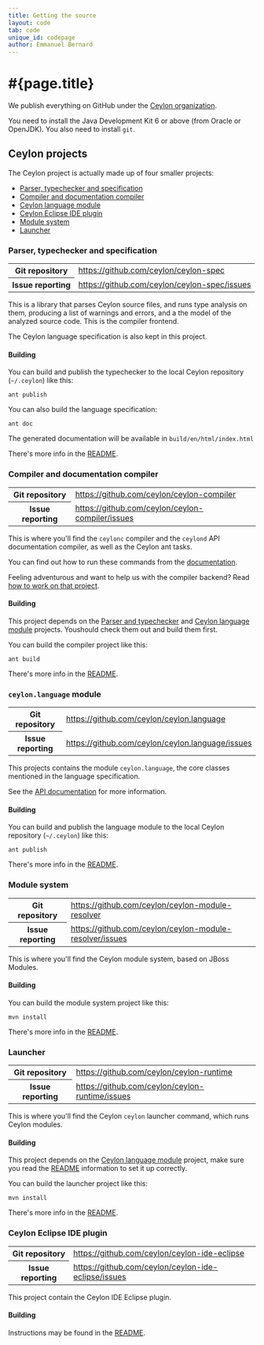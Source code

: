 ```yaml
---
title: Getting the source
layout: code
tab: code
unique_id: codepage
author: Emmanuel Bernard
---
```

# #{page.title}

We publish everything on GitHub under the [Ceylon organization](https://github.com/ceylon).

You need to install the Java Development Kit 6 or above (from Oracle or OpenJDK). 
You also need to install `git`.

## Ceylon projects

The Ceylon project is actually made up of four smaller projects:

- [Parser, typechecker and specification](#parser_typechecker_and_specification)
- [Compiler and documentation compiler](#compiler_and_documentation_compiler)
- [Ceylon language module](#ceylonlanguage_module)
- [Ceylon Eclipse IDE plugin](#ceylon_eclipse_ide_plugin)
- [Module system](#module_system)
- [Launcher](#launcher)

### Parser, typechecker and specification

<table>
 <tr><th>Git repository</th><td><a href="https://github.com/ceylon/ceylon-spec">https://github.com/ceylon/ceylon-spec</a></td></tr>
 <tr><th>Issue reporting</th><td><a href="https://github.com/ceylon/ceylon-spec/issues">https://github.com/ceylon/ceylon-spec/issues</a></td></tr>
</table>

This is a library that parses Ceylon source files, and runs type analysis on them, 
producing a list of warnings and errors, and a the model of the analyzed source
code. This is the compiler frontend.

The Ceylon language specification is also kept in this project.

#### Building

You can build and publish the typechecker to the local Ceylon repository (`~/.ceylon`) 
like this:

<!-- lang: bash -->
    ant publish

You can also build the language specification:

<!-- lang: bash -->
    ant doc

The generated documentation will be available in `build/en/html/index.html`

There's more info in the [README](https://github.com/ceylon/ceylon-spec/blob/master/README.md).

### Compiler and documentation compiler

<table>
 <tr><th>Git repository</th><td><a href="https://github.com/ceylon/ceylon-compiler">https://github.com/ceylon/ceylon-compiler</a></td></tr>
 <tr><th>Issue reporting</th><td><a href="https://github.com/ceylon/ceylon-compiler/issues">https://github.com/ceylon/ceylon-compiler/issues</a></td></tr>
</table>

This is where you'll find the `ceylonc` compiler and the `ceylond` API documentation compiler,
as well as the Ceylon ant tasks.

You can find out how to run these commands from the [documentation](#{site.urls.spec}#tools).

Feeling adventurous and want to help us with the compiler backend? Read [how to work on that project](/code/contribute).

#### Building

This project depends on the [Parser and typechecker](#parser_typechecker_and_specification) 
and [Ceylon language module](#ceylonlanguage_module) projects. Youshould check them out and 
build them first.

You can build the compiler project like this:

<!-- lang: bash -->
    ant build

There's more info in the [README](https://github.com/ceylon/ceylon-compiler/blob/master/README.md).

### `ceylon.language` module

<table>
 <tr><th>Git repository</th><td><a href="https://github.com/ceylon/ceylon.language">https://github.com/ceylon/ceylon.language</a></td></tr>
 <tr><th>Issue reporting</th><td><a href="https://github.com/ceylon/ceylon.language/issues">https://github.com/ceylon/ceylon.language/issues</a></td></tr>
</table>

This projects contains the module `ceylon.language`, the core classes 
mentioned in the language specification.

See the [API documentation](#{site.urls.apidoc}/) for more information.

#### Building

You can build and publish the language module to the local Ceylon repository 
(`~/.ceylon`) like this:

<!-- lang: bash -->
    ant publish

There's more info in the [README](https://github.com/ceylon/ceylon.language/blob/master/README.md).

### Module system

<table>
 <tr><th>Git repository</th><td><a href="https://github.com/ceylon/ceylon-module-resolver">https://github.com/ceylon/ceylon-module-resolver</a></td></tr>
 <tr><th>Issue reporting</th><td><a href="https://github.com/ceylon/ceylon-module-resolver/issues">https://github.com/ceylon/ceylon-module-resolver/issues</a></td></tr>
</table>

This is where you'll find the Ceylon module system, based on JBoss Modules.

#### Building

You can build the module system project like this:

<!-- lang: bash -->
    mvn install

There's more info in the [README](https://github.com/ceylon/ceylon-module-resolver/blob/master/README.md).

### Launcher

<table>
 <tr><th>Git repository</th><td><a href="https://github.com/ceylon/ceylon-runtime">https://github.com/ceylon/ceylon-runtime</a></td></tr>
 <tr><th>Issue reporting</th><td><a href="https://github.com/ceylon/ceylon-runtime/issues">https://github.com/ceylon/ceylon-runtime/issues</a></td></tr>
</table>

This is where you'll find the Ceylon `ceylon` launcher command, which runs Ceylon modules.

#### Building

This project depends on the [Ceylon language module](#ceylonlanguage_module) project, make sure
you read the [README](https://github.com/ceylon/ceylon-runtime/blob/master/README.md) information
to set it up correctly.

You can build the launcher project like this:

<!-- lang: bash -->
    mvn install

There's more info in the [README](https://github.com/ceylon/ceylon-runtime/blob/master/README.md).

### Ceylon Eclipse IDE plugin

<table>
 <tr><th>Git repository</th><td><a href="https://github.com/ceylon/ceylon-ide-eclipse">https://github.com/ceylon/ceylon-ide-eclipse</a></td></tr>
 <tr><th>Issue reporting</th><td><a href="https://github.com/ceylon/ceylon-ide-eclipse/issues">https://github.com/ceylon/ceylon-ide-eclipse/issues</a></td></tr>
</table>

This project contain the Ceylon IDE Eclipse plugin.

#### Building

Instructions may be found in the
[README](https://github.com/ceylon/ceylon-ide-eclipse/blob/master/README.md).
